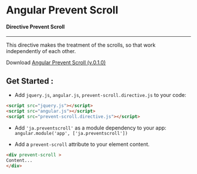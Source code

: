 # Angular Prevent Scroll

#### Directive Prevent Scroll
---
This directive makes the treatment of the scrolls, so that work independently of each other.

Download [Angular Prevent Scroll (v.0.1.0)](http://jonasantonelli.github.io/angular-prevent-scroll/)


## Get Started :

 - Add `jquery.js`, `angular.js`, `prevent-scroll.directive.js` to your code:
```html
<script src="jquery.js"></script>
<script src="angular.js"></script>
<script src="prevent-scroll.directive.js"></script>
```
 - Add `'ja.preventscroll'` as a module dependency to your app: `angular.module('app', ['ja.preventscroll'])`

 - Add a `prevent-scroll` attribute to your element content.
```html
<div prevent-scroll >
Content...
</div>
```
